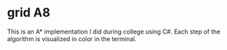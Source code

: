 # grid A8

This is an A\* implementation I did during college using C#. Each step of the algorithm is visualized in color in the terminal.
